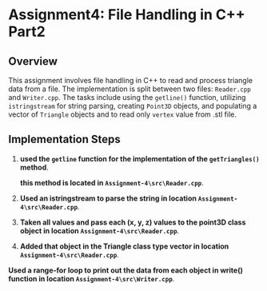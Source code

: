 # Assignment4: File Handling in C++ Part2

## Overview

This assignment involves file handling in C++ to read and process triangle data from a file. 
 The implementation is split between two files: `Reader.cpp` and `Writer.cpp`. 
 The tasks include using the `getline()` function, utilizing `istringstream` for string parsing, creating `Point3D` objects, and populating a vector of `Triangle` objects and to read only `vertex` value from .stl file.

## Implementation Steps

1.  **used the `getline` function for the implementation of the `getTriangles()` method**.

    **this method is located in `Assignment-4\src\Reader.cpp`**.


2. **Used an istringstream to parse the string in location `Assignment-4\src\Reader.cpp`**.

3. **Taken all values and pass each (x, y, z) values to the point3D class object in location `Assignment-4\src\Reader.cpp`**.

4. **Added that object in the Triangle class type vector in location `Assignment-4\src\Reader.cpp`**.

**Used a range-for loop to print out the data from each object in write() function in location `Assignment-4\src\Writer.cpp`**.



